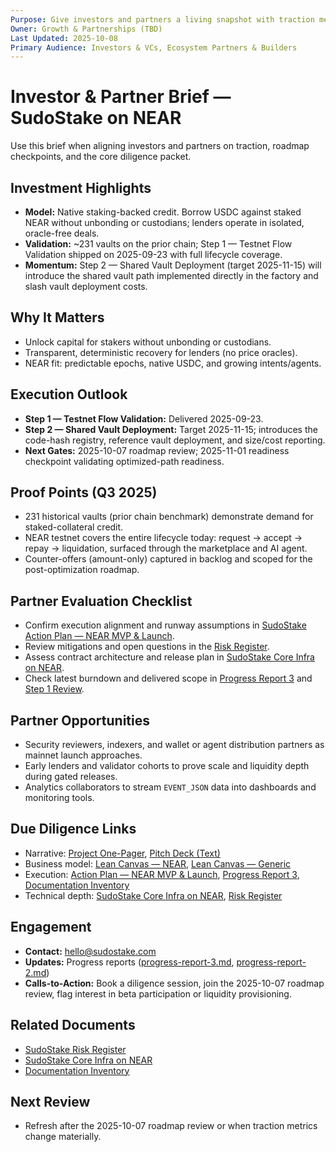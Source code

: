 ```yaml
---
Purpose: Give investors and partners a living snapshot with traction metrics and quick links.
Owner: Growth & Partnerships (TBD)
Last Updated: 2025-10-08
Primary Audience: Investors & VCs, Ecosystem Partners & Builders
---
```


# Investor & Partner Brief — SudoStake on NEAR

Use this brief when aligning investors and partners on traction, roadmap checkpoints, and the core diligence packet.

## Investment Highlights
- **Model:** Native staking-backed credit. Borrow USDC against staked NEAR without unbonding or custodians; lenders operate in isolated, oracle-free deals.
- **Validation:** ~231 vaults on the prior chain; Step 1 — Testnet Flow Validation shipped on 2025-09-23 with full lifecycle coverage.
- **Momentum:** Step 2 — Shared Vault Deployment (target 2025-11-15) will introduce the shared vault path implemented directly in the factory and slash vault deployment costs.

## Why It Matters
- Unlock capital for stakers without unbonding or custodians.
- Transparent, deterministic recovery for lenders (no price oracles).
- NEAR fit: predictable epochs, native USDC, and growing intents/agents.

## Execution Outlook
- **Step 1 — Testnet Flow Validation:** Delivered 2025-09-23.
- **Step 2 — Shared Vault Deployment:** Target 2025-11-15; introduces the code-hash registry, reference vault deployment, and size/cost reporting.
- **Next Gates:** 2025-10-07 roadmap review; 2025-11-01 readiness checkpoint validating optimized-path readiness.

## Proof Points (Q3 2025)
- 231 historical vaults (prior chain benchmark) demonstrate demand for staked-collateral credit.
- NEAR testnet covers the entire lifecycle today: request → accept → repay → liquidation, surfaced through the marketplace and AI agent.
- Counter-offers (amount-only) captured in backlog and scoped for the post-optimization roadmap.

## Partner Evaluation Checklist
- Confirm execution alignment and runway assumptions in [SudoStake Action Plan — NEAR MVP & Launch](../execution/sudostake-action-plan-near-mvp.md).
- Review mitigations and open questions in the [Risk Register](../execution/sudostake-risk-register.md).
- Assess contract architecture and release plan in [SudoStake Core Infra on NEAR](../systems/sudostake-core-infra-on-near.md).
- Check latest burndown and delivered scope in [Progress Report 3](../execution/progress-report-3.md) and [Step 1 Review](../execution/sudostake-m1-progress.md).

## Partner Opportunities
- Security reviewers, indexers, and wallet or agent distribution partners as mainnet launch approaches.
- Early lenders and validator cohorts to prove scale and liquidity depth during gated releases.
- Analytics collaborators to stream `EVENT_JSON` data into dashboards and monitoring tools.

## Due Diligence Links
- Narrative: [Project One-Pager](./project-one-pager-sudostake-near.md), [Pitch Deck (Text)](./pitch-deck-sudostake-near.md)
- Business model: [Lean Canvas — NEAR](../product/lean-canvas-sudostake-near.md), [Lean Canvas — Generic](../product/lean-canvas-sudostake-generic.md)
- Execution: [Action Plan — NEAR MVP & Launch](../execution/sudostake-action-plan-near-mvp.md), [Progress Report 3](../execution/progress-report-3.md), [Documentation Inventory](../meta/documentation-inventory.md)
- Technical depth: [SudoStake Core Infra on NEAR](../systems/sudostake-core-infra-on-near.md), [Risk Register](../execution/sudostake-risk-register.md)

## Engagement
- **Contact:** hello@sudostake.com
- **Updates:** Progress reports ([progress-report-3.md](../execution/progress-report-3.md), [progress-report-2.md](../execution/progress-report-2.md))
- **Calls-to-Action:** Book a diligence session, join the 2025-10-07 roadmap review, flag interest in beta participation or liquidity provisioning.

## Related Documents
- [SudoStake Risk Register](../execution/sudostake-risk-register.md)
- [SudoStake Core Infra on NEAR](../systems/sudostake-core-infra-on-near.md)
- [Documentation Inventory](../meta/documentation-inventory.md)

## Next Review
- Refresh after the 2025-10-07 roadmap review or when traction metrics change materially.
